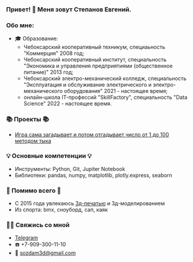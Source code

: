 ### Привет! 👋 Меня зовут Степанов Евгений.

### Обо мне:
* 🎓 Образование:
  - Чебоксарский кооперативный техникум, специаьность "Коммерция" 2008 год;
  - Чебоксарский кооперативный институт, специальность "Экономика и управления предприятиями (общественное питание)" 2013 год;
  - Чебоксарский электро-механический колледж, специальность "Эксплуатация и обслуживание электрического и электро-механического оборудования" 2021 - настоящее время;
  - онлайн-школа IT-профессий "SkillFactory", специальность "Data Science" 2022 - настоящее время.

### 📚 Проекты 📚
- [Игра сама загадывает и потом отгадывает число от 1 до 100 методом тыка](https://github.com/sozdam3d/FirstRepository/tree/master/project_0)


### 💡 Основные компетенции 💡
- Инструменты: Python, Git, Jupiter Notebook
- Библиотеки: pandas, numpy, matplotlib, plotly.express, seaborn

### 🚀 Помимо всего 🚀
- С 2015 года увлекаюсь [3д-печатью](https://vk.com/sozdam_3d) и 3д-моделированием
- Из спорта: bmx, сноуборд, сап, каяк

### 🙌🏻 Свяжись со мной
- [Telegram](https://t.me/Sozdam3d)
- ☎️ +7-909-300-11-10
- 📧 sozdam3d@gmail.com
